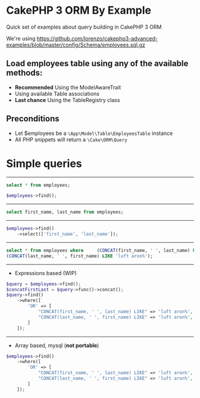 # CakePHP 3 ORM By Example

Quick set of examples about query building in CakePHP 3 ORM

We're using https://github.com/lorenzo/cakephp3-advanced-examples/blob/master/config/Schema/employees.sql.gz

## Load employees table using any of the available methods:

* **Recommended** Using the ModelAwareTrait
* Using available Table associations
* **Last chance** Using the TableRegistry class

## Preconditions

* Let $employees be a `\App\Model\Table\EmployeesTable` instance
* All PHP snippets will return a `\Cake\ORM\Query`

# Simple queries

---

```sql
select * from employees;
```

```php
$employees->find();
```
---
```sql
select first_name, last_name from employees;
```
---
```php
$employees->find()
    ->select(['first_name', 'last_name']);
```
---
```sql
select * from employees where     (CONCAT(first_name, ' ', last_name) LIKE 'luft aron%') OR
(CONCAT(last_name, ' ', first_name) LIKE 'luft aron%');
```
---
* Expressions based (WIP)
```php
$query = $employees->find();
$concatFirstLast = $query->func()->concat();  
$query->find()
    ->where([
        'OR' => [
            "CONCAT(first_name, ' ', last_name) LIKE" => 'luft aron%',
            "CONCAT(last_name, ' ', first_name) LIKE" => 'luft aron%',
        ]
    ]);
```
---
* Array based, mysql (**not portable**)
```php
$employees->find()
    ->where([
        'OR' => [
            "CONCAT(first_name, ' ', last_name) LIKE" => 'luft aron%',
            "CONCAT(last_name, ' ', first_name) LIKE" => 'luft aron%',
        ]
    ]);
```
